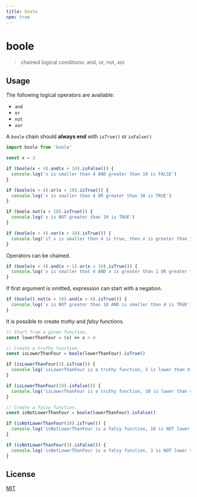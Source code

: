 ```yaml
---
title: boole
npm: true
---
```

# boole

> chained logical conditions: and, or, not, xor

## Usage

The following logical operators are available:

* `and`
* `or`
* `not`
* `xor`

A `boole` chain should **always end** with `isTrue()` or `isFalse()`

```javascript
import boole from 'boole'

const x = 3

if (boole(x < 4).and(x > 10).isFalse()) {
  console.log('x is smaller than 4 AND greater than 10 is FALSE')
}

if (boole(x < 4).or(x > 10).isTrue()) {
  console.log('x is smaller than 4 OR greater than 10 is TRUE')
}

if (boole.not(x > 10).isTrue()) {
  console.log('x is NOT greater than 10 is TRUE')
}

if (boole(x < 4).xor(x > 10).isTrue()) {
  console.log('if x is smaller then 4 is true, then x is greater than 10 is false, and viceversa')
}
```

Operators can be chained.

```javascript
if (boole(x < 4).and(x > 1).or(x > 10).isTrue()) {
  console.log('x is smaller that 4 AND x is greater than 1 OR greater than 10 is TRUE')
}
```

If first argument is omitted, expression can start with a negation.

```javascript
if (boole().not(x > 10).and(x < 4).isTrue()) {
  console.log('x is NOT greater than 10 AND is smaller than 4 is TRUE')
}
```

It is possible to create *truthy* and *falsy* functions.

```javascript
// Start from a given function.
const lowerThanFour = (x) => x < 4

// Create a truthy function.
const isLowerThanFour = boole(lowerThanFour).isTrue()

if (isLowerThanFour(3).isTrue()) {
  console.log('isLowerThanFour is a truthy function, 3 is lower than 4 is TRUE')
}

if (isLowerThanFour(10).isFalse()) {
  console.log('isLowerThanFour is a truthy function, 10 is lower than 4 is FALSE')
}

// Create a falsy function.
const isNotLowerThanFour = boole(lowerThanFour).isFalse()

if (isNotLowerThanFour(10).isTrue()) {
  console.log('isNotLowerThanFour is a falsy function, 10 is NOT lower than 4 is TRUE')
}

if (isNotLowerThanFour(3).isFalse()) {
  console.log('isNotLowerThanFour is a falsy function, 3 is NOT lower than 4 is FALSE')
}
```

## License

[MIT](http://g14n.info/mit-license/)

